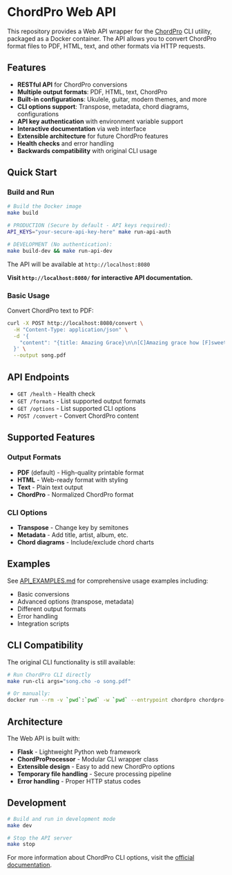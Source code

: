 # ChordPro Web API

This repository provides a Web API wrapper for the [ChordPro](https://chordpro.org) CLI utility, packaged as a Docker container. The API allows you to convert ChordPro format files to PDF, HTML, text, and other formats via HTTP requests.

## Features

- **RESTful API** for ChordPro conversions
- **Multiple output formats**: PDF, HTML, text, ChordPro
- **Built-in configurations**: Ukulele, guitar, modern themes, and more
- **CLI options support**: Transpose, metadata, chord diagrams, configurations
- **API key authentication** with environment variable support
- **Interactive documentation** via web interface
- **Extensible architecture** for future ChordPro features
- **Health checks** and error handling
- **Backwards compatibility** with original CLI usage

## Quick Start

### Build and Run

```bash
# Build the Docker image
make build

# PRODUCTION (Secure by default - API keys required):
API_KEYS="your-secure-api-key-here" make run-api-auth

# DEVELOPMENT (No authentication):
make build-dev && make run-api-dev
```

The API will be available at `http://localhost:8080`

**Visit `http://localhost:8080/` for interactive API documentation.**

### Basic Usage

Convert ChordPro text to PDF:

```bash
curl -X POST http://localhost:8080/convert \
  -H "Content-Type: application/json" \
  -d '{
    "content": "{title: Amazing Grace}\n\n[C]Amazing grace how [F]sweet the [C]sound"
  }' \
  --output song.pdf
```

## API Endpoints

- `GET /health` - Health check
- `GET /formats` - List supported output formats  
- `GET /options` - List supported CLI options
- `POST /convert` - Convert ChordPro content

## Supported Features

### Output Formats
- **PDF** (default) - High-quality printable format
- **HTML** - Web-ready format with styling
- **Text** - Plain text output
- **ChordPro** - Normalized ChordPro format

### CLI Options
- **Transpose** - Change key by semitones
- **Metadata** - Add title, artist, album, etc.
- **Chord diagrams** - Include/exclude chord charts

## Examples

See [API_EXAMPLES.md](API_EXAMPLES.md) for comprehensive usage examples including:
- Basic conversions
- Advanced options (transpose, metadata)
- Different output formats  
- Error handling
- Integration scripts

## CLI Compatibility

The original CLI functionality is still available:

```bash
# Run ChordPro CLI directly
make run-cli args="song.cho -o song.pdf"

# Or manually:
docker run --rm -v `pwd`:`pwd` -w `pwd` --entrypoint chordpro chordpro-api song.cho -o song.pdf
```

## Architecture

The Web API is built with:
- **Flask** - Lightweight Python web framework
- **ChordProProcessor** - Modular CLI wrapper class
- **Extensible design** - Easy to add new ChordPro options
- **Temporary file handling** - Secure processing pipeline
- **Error handling** - Proper HTTP status codes

## Development

```bash
# Build and run in development mode
make dev

# Stop the API server
make stop
```

For more information about ChordPro CLI options, visit the [official documentation](https://chordpro.org/chordpro/using-chordpro/).